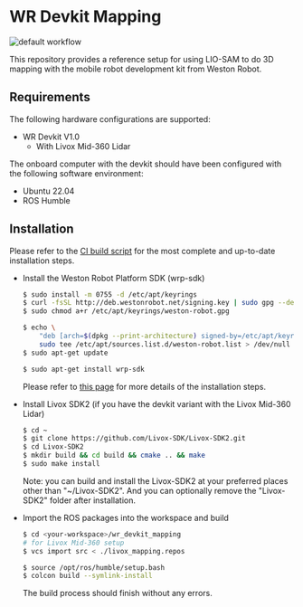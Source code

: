 # WR Devkit Mapping

![default workflow](https://github.com/westonrobot/wr_devkit_mapping/actions/workflows/default.yml/badge.svg?branch=main)

This repository provides a reference setup for using LIO-SAM to do 3D mapping with the mobile robot development kit from Weston Robot.

## Requirements

The following hardware configurations are supported: 

* WR Devkit V1.0
  * With Livox Mid-360 Lidar

The onboard computer with the devkit should have been configured with the following software environment:

* Ubuntu 22.04 
* ROS Humble

## Installation

Please refer to the [CI build script](.github/workflows/default.yml) for the most complete and up-to-date installation steps.

* Install the Weston Robot Platform SDK (wrp-sdk)

    ```bash
    $ sudo install -m 0755 -d /etc/apt/keyrings
    $ curl -fsSL http://deb.westonrobot.net/signing.key | sudo gpg --dearmor -o /etc/apt/keyrings/weston-robot.gpg
    $ sudo chmod a+r /etc/apt/keyrings/weston-robot.gpg

    $ echo \
        "deb [arch=$(dpkg --print-architecture) signed-by=/etc/apt/keyrings/weston-robot.gpg] http://deb.westonrobot.net/$(lsb_release -cs) $(lsb_release -cs) main" | \
        sudo tee /etc/apt/sources.list.d/weston-robot.list > /dev/null
    $ sudo apt-get update

    $ sudo apt-get install wrp-sdk
    ```

    Please refer to [this page](https://docs.westonrobot.net/software/installation_guide.html) for more details of the installation steps.

* Install Livox SDK2 (if you have the devkit variant with the Livox Mid-360 Lidar)

    ```bash
    $ cd ~
    $ git clone https://github.com/Livox-SDK/Livox-SDK2.git
    $ cd Livox-SDK2
    $ mkdir build && cd build && cmake .. && make
    $ sudo make install
    ```

    Note: you can build and install the Livox-SDK2 at your preferred places other than "~/Livox-SDK2". And you can optionally remove the "Livox-SDK2" folder after installation.

* Import the ROS packages into the workspace and build

    ```bash
    $ cd <your-workspace>/wr_devkit_mapping
    # for Livox Mid-360 setup
    $ vcs import src < ./livox_mapping.repos

    $ source /opt/ros/humble/setup.bash
    $ colcon build --symlink-install
    ```

    The build process should finish without any errors.